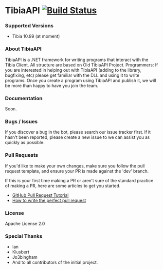 # TibiaAPI [![Build Status](https://travis-ci.org/brunominervino/tibiaapi.svg?branch=master)](https://travis-ci.org/brunominervino/tibiaapi)

### Supported Versions

* Tibia 10.99 (at moment)

### About TibiaAPI

TibiaAPI is a .NET framework for writing programs that interact with the Tibia Client. All structure are based on Old TibiaAPI Project.
Programmers: If you are interested in helping out with TibiaAPI (adding to the library, bugfixing, etc) please get familiar with the DLL and using it to write programs. Once you create a program using TibiaAPI and publish it, we will be more than happy to have you join the team.

### Documentation

Soon.

### Bugs / Issues

If you discover a bug in the bot, please search our issue tracker first. If it hasn't been reported, please create a new issue to we can assist you as quickly as possible.

### Pull Requests

If you'd like to make your own changes, make sure you follow the pull request template, and ensure your PR is made against the 'dev' branch.

If this is your first time making a PR or aren't sure of the standard practice of making a PR, here are some articles to get you started.
 - [GitHub Pull Request Tutorial](https://www.thinkful.com/learn/github-pull-request-tutorial/)
 - [How to write the perfect pull request](https://github.com/blog/1943-how-to-write-the-perfect-pull-request)
 
### License

Apache License 2.0

### Special Thanks
* Ian
* Klusbert
* Jo3bingham
* And to all contributors of the initial project.

